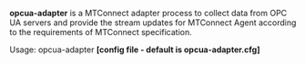 **opcua-adapter** is a MTConnect adapter process to collect data from OPC UA servers and provide the stream updates for MTConnect Agent according to the requirements of MTConnect specification. 

Usage:
	opcua-adapter **[config file - default is opcua-adapter.cfg]**


